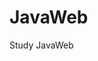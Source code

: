 
<!--
 * @Author: your name     
 * @Date: 2021-02-21 16:29:01               
 * @LastEditTime: 2021-02-21 20:09:15  
 * @LastEditors: Please set LastEditors 
 * @Description: In User Settings Edit   
 * @FilePath: \undefinedc:\Users\Yimning\Desktop\JavaScript\README.md  
--> 
# JavaWeb 
Study JavaWeb

  
 
 
  
  
 
